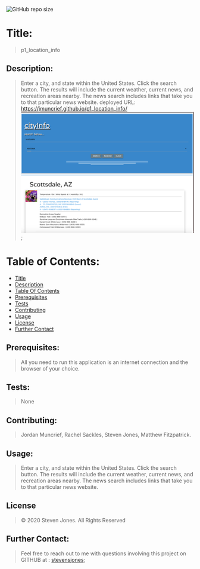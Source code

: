 ![GitHub repo size](https://img.shields.io/github/repo-size/stevensjones/p1_location_info)
# Title:
> p1_location_info 
## Description: 
> Enter a city, and state within the United States. Click the search button. The results will include the current weather, current news, and recreation areas nearby. The news search includes links that take you to that particular news website. 
> deployed URL: https://jmuncrief.github.io/p1_location_info/
> ![location info](assets/cityinfo.png);
# Table of Contents:
- [Title](#Title)
- [Description](#Description)
- [Table Of Contents](#TableOfContents)
- [Prerequisites](#Prerequisites)
- [Tests](#Tests)
- [Contributing](#Contributing)
- [Usage](#Usage) 
- [License](#License)
- [Further Contact](#FurtherContact)
## Prerequisites:
> All you need to run this application is an internet connection and the browser of your choice.  
## Tests:
> None
## Contributing:
> Jordan Muncrief, Rachel Sackles, Steven Jones, Matthew Fitzpatrick.
## Usage:
>  Enter a city, and state within the United States. Click the search button. The results will include the current weather, current news, and recreation areas nearby. The news search includes links that take you to that particular news website.  
## License
> © 2020 Steven Jones. All Rights Reserved
## Further Contact:
> Feel free to reach out to me with questions involving this project on GITHUB at : [stevensjones](https://github.com/stevensjones);
